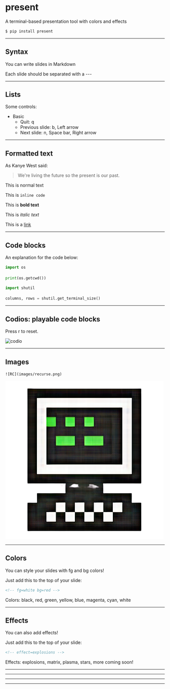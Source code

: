 # present

A terminal-based presentation tool with colors and effects

```bash
$ pip install present
```

---

## Syntax

You can write slides in Markdown

Each slide should be separated with a ---

---

## Lists

Some controls:

- Basic
    - Quit: q
    - Previous slide: b, Left arrow
    - Next slide: n, Space bar, Right arrow

---

## Formatted text

As Kanye West said:

> We're living the future so
> the present is our past.

This is normal text

This is `inline code`

This is **bold text**

This is *italic text*

This is a [link](www.google.com)

---

## Code blocks

An explanation for the code below:

```python
import os

print(os.getcwd())
```

```python
import shutil

columns, rows = shutil.get_terminal_size()
```

---

## Codios: playable code blocks

Press r to reset.

![codio](simple_codio.yml)

---

## Images

```
![RC](images/recurse.png)
```

![RC](images/recurse.png)

---
<!-- fg=white bg=red -->

## Colors

You can style your slides with fg and bg colors!

Just add this to the top of your slide:

```html
<!-- fg=white bg=red -->
```

Colors: black, red, green, yellow, blue, magenta, cyan, white

---
<!-- fg=black bg=yellow -->

## Effects

You can also add effects!

Just add this to the top of your slide:

```html
<!-- effect=explosions -->
```

Effects: explosions, matrix, plasma, stars, more coming soon!

---
<!-- effect=explosions -->

---
<!-- effect=matrix -->

---
<!-- effect=stars -->

---
<!-- effect=plasma -->
